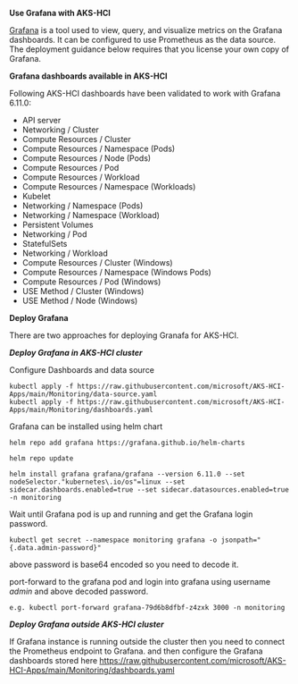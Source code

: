 **Use Grafana with AKS-HCI**

[Grafana](https://github.com/grafana/grafana) is a tool used to view, query, and visualize metrics on the Grafana dashboards. It can be configured to use Prometheus as the data source. The deployment guidance below requires that you license your own copy of Grafana.
 

**Grafana dashboards available in AKS-HCI**

Following AKS-HCI dashboards have been validated to work with Grafana 6.11.0:

- API server
- Networking / Cluster
- Compute Resources / Cluster
- Compute Resources / Namespace (Pods)
- Compute Resources / Node (Pods)
- Compute Resources / Pod
- Compute Resources / Workload
- Compute Resources / Namespace (Workloads)
- Kubelet
- Networking / Namespace (Pods)
- Networking / Namespace (Workload)
- Persistent Volumes
- Networking / Pod
- StatefulSets
- Networking / Workload
- Compute Resources / Cluster (Windows)
- Compute Resources / Namespace (Windows Pods)
- Compute Resources / Pod (Windows)
- USE Method / Cluster (Windows)
- USE Method / Node (Windows)



**Deploy Grafana**

There are two approaches for deploying Granafa for AKS-HCI.

 

***Deploy Grafana in AKS-HCI cluster***

Configure Dashboards and data source
```
kubectl apply -f https://raw.githubusercontent.com/microsoft/AKS-HCI-Apps/main/Monitoring/data-source.yaml
kubectl apply -f https://raw.githubusercontent.com/microsoft/AKS-HCI-Apps/main/Monitoring/dashboards.yaml
```
Grafana can be installed using helm chart

```
helm repo add grafana https://grafana.github.io/helm-charts

helm repo update

helm install grafana grafana/grafana --version 6.11.0 --set nodeSelector."kubernetes\.io/os"=linux --set sidecar.dashboards.enabled=true --set sidecar.datasources.enabled=true -n monitoring
```
Wait until Grafana pod is up and running and get the Grafana login password.
```
kubectl get secret --namespace monitoring grafana -o jsonpath="{.data.admin-password}"
```
above password is base64 encoded so you need to decode it.

port-forward to the grafana pod and login into grafana using username *admin* and above decoded password.
```
e.g. kubectl port-forward grafana-79d6b8dfbf-z4zxk 3000 -n monitoring
```
 

***Deploy Grafana outside AKS-HCI cluster***

If Grafana instance is running outside the cluster then you need to connect the Prometheus endpoint to Grafana.
and then configure the Grafana dashboards stored here https://raw.githubusercontent.com/microsoft/AKS-HCI-Apps/main/Monitoring/dashboards.yaml
